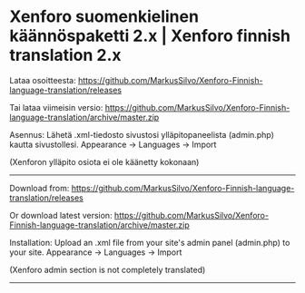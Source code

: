 # Xenforo suomenkielinen käännöspaketti 2.x | Xenforo finnish translation 2.x 

Lataa osoitteesta: https://github.com/MarkusSilvo/Xenforo-Finnish-language-translation/releases

Tai lataa viimeisin versio: https://github.com/MarkusSilvo/Xenforo-Finnish-language-translation/archive/master.zip



Asennus: 
Lähetä .xml-tiedosto sivustosi ylläpitopaneelista (admin.php) kautta sivustollesi. Appearance -> Languages -> Import

(Xenforon ylläpito osiota ei ole käänetty kokonaan)

-------------------

Download from: https://github.com/MarkusSilvo/Xenforo-Finnish-language-translation/releases

Or download latest version: https://github.com/MarkusSilvo/Xenforo-Finnish-language-translation/archive/master.zip



Installation:
Upload an .xml file from your site's admin panel (admin.php) to your site. Appearance -> Languages -> Import

(Xenforo admin section is not completely translated)

-------------------
